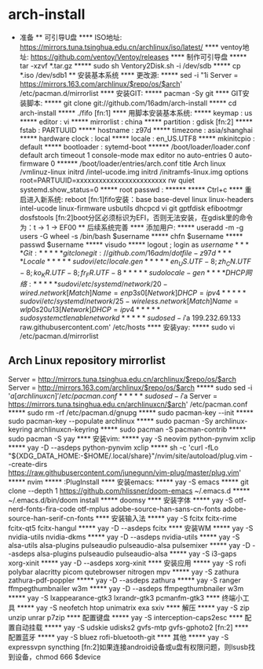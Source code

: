 # arch-install

* 准备
** 可引导U盘
**** ISO地址: https://mirrors.tuna.tsinghua.edu.cn/archlinux/iso/latest/
**** ventoy地址: https://github.com/ventoy/Ventoy/releases
**** 制作可引导盘
***** tar -xzvf *.tar.gz
***** sudo sh Ventory2Disk.sh -i /dev/sdb
***** cp *.iso /dev/sdb1
** 安装基本系统
**** 更改源:
***** sed -i "1i Server = https://mirrors.163.com/archlinux/$repo/os/$arch' /etc/pacman.d/mirrorlist
**** 安装GIT:
***** pacman -Sy git
**** GIT安装脚本:
***** git clone git://github.com/16adm/arch-install
***** cd arch-install
***** ./fifo [fn:1]
**** 用脚本安装基本系统:
***** keymap : us
***** editor : vi
***** mirrorlist : china
***** partition : gdisk [fn:2]
***** fstab : PARTUUID
***** hostname : z97d
***** timezone : asia/shanghai
***** hardware clock : local
***** locale : en_US.UTF8
***** mkinitcpio : default
***** bootloader : sytemd-boot
****** /boot/loader/loader.conf
default arch
timeout 1
console-mode max
editor no
auto-entries 0
auto-firmware 0
****** /boot/loader/entries/arch.conf
title Arch
linux /vmlinuz-linux
initrd /intel-ucode.img
initrd /initramfs-linux.img
options root=PARTUUID=xxxxxxxxxxxxxxxxxxxxxxxx rw quiet systemd.show_status=0
***** root passwd : ******
***** Ctrl+c
**** 重启进入新系统: reboot
[fn:1]fifo安装：base base-devel linux linux-headers intel-ucode linux-firmware usbutils dhcpcd vi git gptfdisk efibootmgr dosfstools
[fn:2]boot分区必须标识为EFI，否则无法安装，在gdisk里的命令为：t -> 1 -> EF00
** 后续系统完善
**** 添加用户:
***** useradd -m -g users -G wheel -s /bin/bash $username
***** chfn $username
***** passwd $username
***** visudo
***** logout ; login as $username
**** Git:
***** git clone git://github.com/16adm/dotfile-z97d
**** Locale
***** sudo vi /etc/locale.gen
***** en_US.UTF-8 ; zh_CN.UTF-8 ; ko_KR.UTF-8 ; fr_FR.UTF-8
***** sudo locale-gen
**** DHCP网络:
***** sudo vi /etc/systemd/network/20-wired.network
[Match]
Name=enp3s0
[Network]
DHCP=ipv4
***** sudo vi /etc/systemd/network/25-wireless.network
[Match]
Name=wlp0s20u13
[Network]
DHCP=ipv4
***** sudo systemctl enable networkd
***** sudo sed -i '$a 199.232.69.133 raw.githubusercontent.com' /etc/hosts
**** 安装yay:
***** sudo vi /etc/pacman.d/mirrorlist
## Arch Linux repository mirrorlist
Server = http://mirrors.tuna.tsinghua.edu.cn/archlinux/$repo/os/$arch
Server = http://mirrors.163.com/archlinux/$repo/os/$arch
***** sudo sed -i '$a [archlinuxcn]' /etc/pacman.conf
***** sudo sed -i '$a Server = https://mirrors.tuna.tsinghua.edu.cn/archlinuxcn/$arch' /etc/pacman.conf
***** sudo rm -rf /etc/pacman.d/gnupg
***** sudo pacman-key --init
***** sudo pacman-key --populate archlinux
***** sudo pacman -Sy archlinux-keyring archlinuxcn-keyring
***** sudo pacman -S pacman-contrib
***** sudo pacman -S yay
**** 安装vim:
***** yay -S neovim python-pynvim xclip
***** yay -D --asdeps python-pynvim xclip
***** sh -c 'curl -fLo "${XDG_DATA_HOME:-$HOME/.local/share}"/nvim/site/autoload/plug.vim --create-dirs \
       https://raw.githubusercontent.com/junegunn/vim-plug/master/plug.vim'
***** nvim
***** :PlugInstall
**** 安装emacs:
***** yay -S emacs
***** git clone --depth 1 https://github.com/hlissner/doom-emacs ~/.emacs.d
***** ~/.emacs.d/bin/doom install
***** doomsy
**** 安装字体
***** yay -S otf-nerd-fonts-fira-code otf-mplus adobe-source-han-sans-cn-fonts adobe-source-han-serif-cn-fonts
**** 安装输入法
***** yay -S fcitx fcitx-rime fcitx-qt5 fcitx-hangul
***** yay -D --asdeps fcitx
**** 安装WM
***** yay -S nvidia-utils nvidia-dkms
***** yay -D --asdeps nvidia-utils
***** yay -S alsa-utils alsa-plugins pulseaudio pulseaudio-alsa pulsemixer
***** yay -D --asdeps alsa-plugins pulseaudio pulseaudio-alsa
***** yay -S i3-gaps xorg-xinit
***** yay -D --asdeps xorg-xinit
**** 安装应用
***** yay -S rofi polybar alacritty picom qutebrowser nitrogen mpv
***** yay -S zathura zathura-pdf-poppler
***** yay -D --asdeps zathura
***** yay -S ranger ffmpegthumbnailer w3m
***** yay -D --asdeps ffmpegthumbnailer w3m
***** yay -S lxappearance-gtk3 lxrandr-gtk3 pcmanfm-gtk3
**** 终端小工具
***** yay -S neofetch htop unimatrix exa sxiv
**** 解压
***** yay -S zip unzip unrar p7zip
**** 配置键盘
***** yay -S interception-caps2esc
**** 配置自动挂载
***** yay -S udskie udisks2 gvfs-mtp gvfs-gphoto2 [fn:2]
**** 配置蓝牙
***** yay -S bluez rofi-bluetooth-git
**** 其他
***** yay -S expressvpn syncthing
[fn:2]如果连接android设备或u盘有权限问题，则lsusb找到设备，chmod 666 $device
